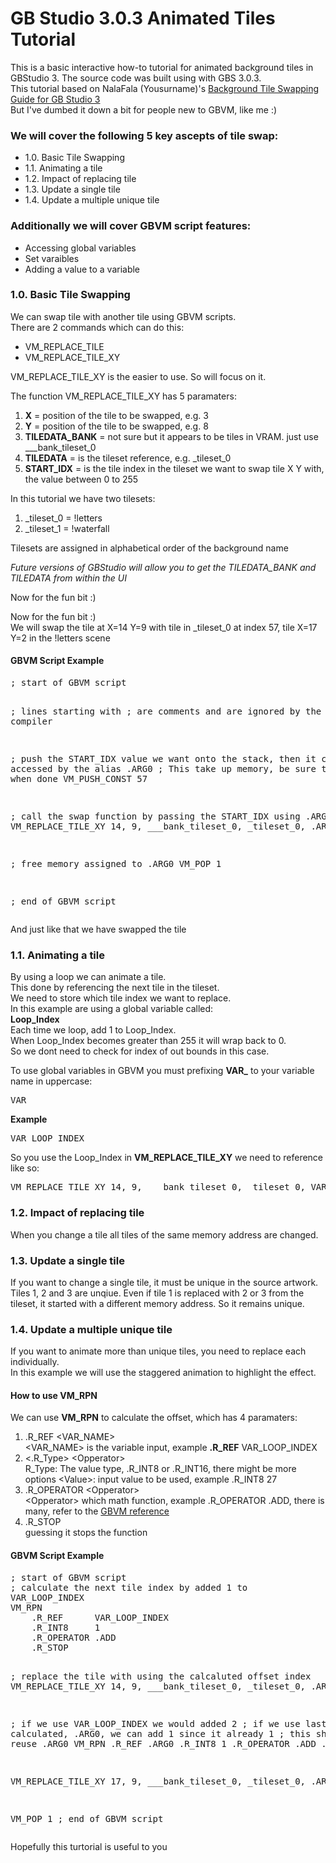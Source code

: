 <h1>GB Studio 3.0.3 Animated Tiles Tutorial</h1>


<p>
  This is a basic interactive how-to tutorial for animated background tiles in GBStudio 3. The source code was built using with GBS 3.0.3.<br/>
  This tutorial based on NalaFala (Yousurname)'s <a href="https://gist.github.com/Y0UR-U5ERNAME/b1cdf7f3afff6c14dfa557dc5e6b1572">Background Tile Swapping Guide for GB Studio 3</a><br/>
  But I've dumbed it down a bit for people new to GBVM, like me :)
  <br/>
  <h3>We will cover the following 5 key ascepts of tile swap: </h3>
  <ul>
    <li>1.0. Basic Tile Swapping</li>
    <li>1.1. Animating a tile</li>
    <li>1.2. Impact of replacing tile</li>
    <li>1.3. Update a single tile</li>
    <li>1.4. Update a multiple unique tile</li>
  </ul>
  
   <h3>Additionally we will cover GBVM script features: </h3>
  <ul>
    <li>Accessing global variables</li>
    <li>Set varaibles</li>
    <li>Adding a value to a variable</li>
  </ul>
</p>

<div>
<h3>1.0. Basic Tile Swapping</h3>
<p>
  We can swap tile with another tile using GBVM scripts.<br/>
  There are 2 commands which can do this: <br/>
  <ul>
    <li>VM_REPLACE_TILE</li>
    <li>VM_REPLACE_TILE_XY</li>
  </ul>
  VM_REPLACE_TILE_XY is the easier to use. So will focus on it.<br/>
</p>
<p>
  The function VM_REPLACE_TILE_XY has 5 paramaters:
  <ol>
    <li><strong>X</strong> = position of the tile to be swapped, e.g. 3</il>
    <li><strong>Y</strong> = position of the tile to be swapped, e.g. 8</li>
    <li><strong>TILEDATA_BANK</strong> = not sure but it appears to be tiles in VRAM. just use ___bank_tileset_0</li>
    <li><strong>TILEDATA</strong> = is the tileset reference, e.g. _tileset_0</li>
    <li><strong>START_IDX</strong> = is the tile index in the tileset we want to swap tile X Y with, the value between 0 to 255</li>
  </ol>
  
  In this tutorial we have two tilesets:
  <ol>
    <li>_tileset_0 = !letters</li>
    <li>_tileset_1 = !waterfall</li>
  </ol>
  Tilesets are assigned in alphabetical order of the background name<br/>
  
  <i>Future versions of GBStudio will allow you to get the TILEDATA_BANK and TILEDATA from within the UI</i>
</p>
  Now for the fun bit :)<br/>  
</p>
</p>
  Now for the fun bit :)<br/>
  We will swap the tile at X=14 Y=9 with tile in _tileset_0 at index 57, tile X=17 Y=2 in the !letters scene
</p>

  <h4>GBVM Script Example</h4>
<pre>
; start of GBVM script

; lines starting with ; are comments and are ignored by the compiler

; push the START_IDX value we want onto the stack, then it can be accessed by the alias .ARG0
; This take up memory, be sure to release it when done
VM_PUSH_CONST 57

; call the swap function by passing the START_IDX using .ARG0 alias
VM_REPLACE_TILE_XY 14, 9, ___bank_tileset_0, _tileset_0, .ARG0

; free memory assigned to .ARG0
VM_POP 1

; end of GBVM script
</pre>

And just like that we have swapped the tile
</div>

<div>
  <h3>1.1. Animating a tile</h3>

  <p>
    By using a loop we can animate a tile.<br/>
    This done by referencing the next tile in the tileset.<br/>
    We need to store which tile index we want to replace.<br/>
    In this example are using a global variable called:<br/>
    <b>Loop_Index</b><br/>
    Each time we loop, add 1 to Loop_Index.<br/>
    When Loop_Index becomes greater than 255 it will wrap back to 0.<br/>
    So we dont need to check for index of out bounds in this case.<br/>
  </p>

  <p>
    To use global variables in GBVM you must prefixing <b>VAR_</b> to your variable name in uppercase:<br/>
    <pre>VAR_<VariableName></pre>
    <b>Example</b>
    <pre>VAR_LOOP_INDEX</pre>
  </p>

  <p>
    So you use the Loop_Index in <b>VM_REPLACE_TILE_XY</b> we need to reference like so:
    <pre>VM_REPLACE_TILE_XY 14, 9, ___bank_tileset_0, _tileset_0, VAR_LOOP_INDEX</pre>
  </p>
</div>

<div>
  <h3>1.2. Impact of replacing tile</h3>
  <p>
    When you change a tile all tiles of the same memory address are changed.
  </p>
</div>

<div>
  <h3>1.3. Update a single tile</h3>
  <p>
    If you want to change a single tile, it must be unique in the source artwork.<br/>
    Tiles 1, 2 and 3 are unqiue. Even if tile 1 is replaced with 2 or 3 from the tileset, it started with a different memory address. So it remains unique.<br/>
  </p>
</div>

<div>
  <h3>1.4. Update a multiple unique tile</h3>

  <p>
    If you want to animate more than unique tiles, you need to replace each individually.<br/>
    In this example we will use the staggered animation to highlight the effect.
  <p>
  
  <h4>How to use VM_RPN</h4>
  <p>
    We can use <b>VM_RPN</b> to calculate the offset, which has 4 paramaters:<br/>
  </p>
  <ol>
    <li>
      .R_REF &lt;VAR_NAME&gt;<br/>
      &lt;VAR_NAME&gt; is the variable input, example <b>.R_REF</b> VAR_LOOP_INDEX	
    </li>
    <li>
      &lt;.R_Type&gt; &lt;Opperator&gt;<br/>
      R_Type: The value type, .R_INT8 or .R_INT16, there might be more options
      &lt;Value&gt;: input value to be used, example .R_INT8 27
    </li>
    <li>
      .R_OPERATOR &lt;Opperator&gt;<br/>
      &lt;Opperator&gt; which math function, example .R_OPERATOR .ADD, there is many, refer to the <a href="https://github.com/untoxa/gbvm/blob/master/include/vm.i">GBVM reference</a>
    </li>
    <li>
      .R_STOP<br/>
      guessing it stops the function
    </li>
  </ol>
  
  <h4>GBVM Script Example</h4>
  <pre>
; start of GBVM script
; calculate the next tile index by added 1 to 
VAR_LOOP_INDEX
VM_RPN
    .R_REF      VAR_LOOP_INDEX
    .R_INT8     1
    .R_OPERATOR .ADD
    .R_STOP

; replace the tile with using the calcaluted offset index
VM_REPLACE_TILE_XY      14, 9, ___bank_tileset_0, _tileset_0, .ARG0

; if we use VAR_LOOP_INDEX we would added 2
; if we use last variable calculated, .ARG0, we can add 1 since it already 1
; this shows you can reuse .ARG0
VM_RPN
    .R_REF      .ARG0
    .R_INT8     1
    .R_OPERATOR .ADD
    .R_STOP

VM_REPLACE_TILE_XY      17, 9, ___bank_tileset_0, _tileset_0, .ARG0

VM_POP 1
; end of GBVM script
  </pre>
  
</div>

Hopefully this turtorial is useful to you
